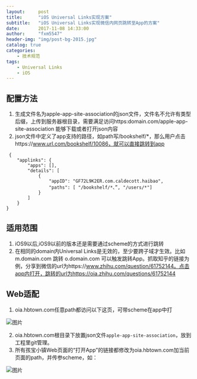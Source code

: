```yaml
---
layout:     post
title:      "iOS Universal Links实现方案"
subtitle:   "iOS Universal Links实现微信内网页跳转至App的方案"
date:       2017-11-08 14:33:00
author:     "fxm5547"
header-img: "img/post-bg-2015.jpg"
catalog: true
categories:
    - 技术规范
tags:
    - Universal Links
    - iOS
---
```


## 配置方法
1. 生成文件名为apple-app-site-association的json文件，文件名不允许有类型后缀，上传到服务器根目录，需要满足访问https:domain.com/apple-app-site-association 能够下载或者打开json内容
2. json文件中定义了app支持的路径，如path写/bookshelf/*，那么用户点击https://www.url.com/bookshelf/10086，就可以直接跳转到app

```
 {
    "applinks": {
        "apps": [],
        "details": [
            {
                "appID": "GF72L9K2ER.com.caldecott.haibao",
                "paths": [ "/bookshelf/*、”, "/users/*"]
            }
        ]
    }
} 
```

## 适用范围
1. iOS9以后,iOS9以前的版本还是需要通过scheme的方式进行跳转
2. 在相同的domain内Universal Links是无效的，至少要跨子域才生效。比如 m.domain.com 跳转 o.domain.com 可以触发跳转App。抓取知乎的链接为例，分享到微信的url为https://www.zhihu.com/question/61752144。点击app内打开，跳转的url为https://oia.zhihu.com/questions/61752144

## Web适配
1. oia.hbtown.com任意path都访问以下这页，可带scheme在app中打
 
 ![图片](https://dn-coding-net-production-pp.qbox.me/4045ba66-a93b-4439-9646-eb876938b463.png) 

2. oia.hbtown.com根目录下放置json文件`apple-app-site-association`，放到工程里git管理。
3. 所有孩宝小镇Web页面的“打开App”的链接都修改为oia.hbtown.com加当前页面的path，并传参scheme，如：

 ![图片](https://dn-coding-net-production-pp.qbox.me/b73b6e6c-09a2-4e64-bbd4-5ed4ccf7650e.png)